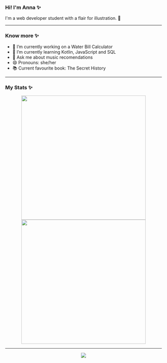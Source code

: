 ### Hi! I'm Anna ✨

I'm a web developer student with a flair for illustration. 🎨

---
### Know more ✨
- 🔭 I’m currently working on a Water Bill Calculator
- 🌱 I’m currently learning Kotlin, JavaScript and SQL
- 💬 Ask me about music recomendations
- 😄 Pronouns: she/her
- 📚 Current favourite book: The Secret History
  
 --- 
### My Stats ✨
<p align="center">
  <img src="https://github-readme-stats.vercel.app/api?username=annacano0&show_icons=true&theme=bear" width="400">
  <img src="https://github-readme-streak-stats.herokuapp.com?user=annacano0&theme=dark&hide_border=true" width="400">
</p>

---

<p align="center">
  <a href="https://skillicons.dev">
    <img src="https://skillicons.dev/icons?i=kotlin,js,css,html,git,ai,ps" />
  </a>
</p>
